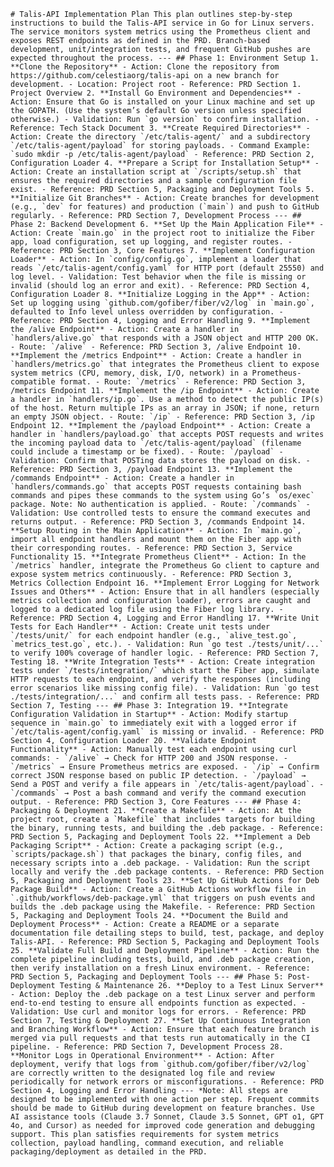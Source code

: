 ``# Talis-API Implementation Plan This plan outlines step-by-step instructions to build the Talis-API service in Go for Linux servers. The service monitors system metrics using the Prometheus client and exposes REST endpoints as defined in the PRD. Branch-based development, unit/integration tests, and frequent GitHub pushes are expected throughout the process. --- ## Phase 1: Environment Setup 1. **Clone the Repository** - Action: Clone the repository from https://github.com/celestiaorg/talis-api on a new branch for development. - Location: Project root - Reference: PRD Section 1. Project Overview 2. **Install Go Environment and Dependencies** - Action: Ensure that Go is installed on your Linux machine and set up the GOPATH. (Use the system’s default Go version unless specified otherwise.) - Validation: Run `go version` to confirm installation. - Reference: Tech Stack Document 3. **Create Required Directories** - Action: Create the directory `/etc/talis-agent/` and a subdirectory `/etc/talis-agent/payload` for storing payloads. - Command Example: `sudo mkdir -p /etc/talis-agent/payload` - Reference: PRD Section 2, Configuration Loader 4. **Prepare a Script for Installation Setup** - Action: Create an installation script at `/scripts/setup.sh` that ensures the required directories and a sample configuration file exist. - Reference: PRD Section 5, Packaging and Deployment Tools 5. **Initialize Git Branches** - Action: Create branches for development (e.g., `dev` for features) and production (`main`) and push to GitHub regularly. - Reference: PRD Section 7, Development Process --- ## Phase 2: Backend Development 6. **Set Up the Main Application File** - Action: Create `main.go` in the project root to initialize the Fiber app, load configuration, set up logging, and register routes. - Reference: PRD Section 3, Core Features 7. **Implement Configuration Loader** - Action: In `config/config.go`, implement a loader that reads `/etc/talis-agent/config.yaml` for HTTP port (default 25550) and log level. - Validation: Test behavior when the file is missing or invalid (should log an error and exit). - Reference: PRD Section 4, Configuration Loader 8. **Initialize Logging in the App** - Action: Set up logging using `github.com/gofiber/fiber/v2/log` in `main.go`, defaulted to Info level unless overridden by configuration. - Reference: PRD Section 4, Logging and Error Handling 9. **Implement the /alive Endpoint** - Action: Create a handler in `handlers/alive.go` that responds with a JSON object and HTTP 200 OK. - Route: `/alive` - Reference: PRD Section 3, /alive Endpoint 10. **Implement the /metrics Endpoint** - Action: Create a handler in `handlers/metrics.go` that integrates the Prometheus client to expose system metrics (CPU, memory, disk, I/O, network) in a Prometheus-compatible format. - Route: `/metrics` - Reference: PRD Section 3, /metrics Endpoint 11. **Implement the /ip Endpoint** - Action: Create a handler in `handlers/ip.go`. Use a method to detect the public IP(s) of the host. Return multiple IPs as an array in JSON; if none, return an empty JSON object. - Route: `/ip` - Reference: PRD Section 3, /ip Endpoint 12. **Implement the /payload Endpoint** - Action: Create a handler in `handlers/payload.go` that accepts POST requests and writes the incoming payload data to `/etc/talis-agent/payload` (filename could include a timestamp or be fixed). - Route: `/payload` - Validation: Confirm that POSTing data stores the payload on disk. - Reference: PRD Section 3, /payload Endpoint 13. **Implement the /commands Endpoint** - Action: Create a handler in `handlers/commands.go` that accepts POST requests containing bash commands and pipes these commands to the system using Go’s `os/exec` package. Note: No authentication is applied. - Route: `/commands` - Validation: Use controlled tests to ensure the command executes and returns output. - Reference: PRD Section 3, /commands Endpoint 14. **Setup Routing in the Main Application** - Action: In `main.go`, import all endpoint handlers and mount them on the Fiber app with their corresponding routes. - Reference: PRD Section 3, Service Functionality 15. **Integrate Prometheus Client** - Action: In the `/metrics` handler, integrate the Prometheus Go client to capture and expose system metrics continuously. - Reference: PRD Section 3, Metrics Collection Endpoint 16. **Implement Error Logging for Network Issues and Others** - Action: Ensure that in all handlers (especially metrics collection and configuration loader), errors are caught and logged to a dedicated log file using the Fiber log library. - Reference: PRD Section 4, Logging and Error Handling 17. **Write Unit Tests for Each Handler** - Action: Create unit tests under `/tests/unit/` for each endpoint handler (e.g., `alive_test.go`, `metrics_test.go`, etc.). - Validation: Run `go test ./tests/unit/...` to verify 100% coverage of handler logic. - Reference: PRD Section 7, Testing 18. **Write Integration Tests** - Action: Create integration tests under `/tests/integration/` which start the Fiber app, simulate HTTP requests to each endpoint, and verify the responses (including error scenarios like missing config file). - Validation: Run `go test ./tests/integration/...` and confirm all tests pass. - Reference: PRD Section 7, Testing --- ## Phase 3: Integration 19. **Integrate Configuration Validation in Startup** - Action: Modify startup sequence in `main.go` to immediately exit with a logged error if `/etc/talis-agent/config.yaml` is missing or invalid. - Reference: PRD Section 4, Configuration Loader 20. **Validate Endpoint Functionality** - Action: Manually test each endpoint using curl commands: - `/alive` → Check for HTTP 200 and JSON response. - `/metrics` → Ensure Prometheus metrics are exposed. - `/ip` → Confirm correct JSON response based on public IP detection. - `/payload` → Send a POST and verify a file appears in `/etc/talis-agent/payload`. - `/commands` → Post a bash command and verify the command execution output. - Reference: PRD Section 3, Core Features --- ## Phase 4: Packaging & Deployment 21. **Create a Makefile** - Action: At the project root, create a `Makefile` that includes targets for building the binary, running tests, and building the .deb package. - Reference: PRD Section 5, Packaging and Deployment Tools 22. **Implement a Deb Packaging Script** - Action: Create a packaging script (e.g., `scripts/package.sh`) that packages the binary, config files, and necessary scripts into a .deb package. - Validation: Run the script locally and verify the .deb package contents. - Reference: PRD Section 5, Packaging and Deployment Tools 23. **Set Up GitHub Actions for Deb Package Build** - Action: Create a GitHub Actions workflow file in `.github/workflows/deb-package.yml` that triggers on push events and builds the .deb package using the Makefile. - Reference: PRD Section 5, Packaging and Deployment Tools 24. **Document the Build and Deployment Process** - Action: Create a README or a separate documentation file detailing steps to build, test, package, and deploy Talis-API. - Reference: PRD Section 5, Packaging and Deployment Tools 25. **Validate Full Build and Deployment Pipeline** - Action: Run the complete pipeline including tests, build, and .deb package creation, then verify installation on a fresh Linux environment. - Reference: PRD Section 5, Packaging and Deployment Tools --- ## Phase 5: Post-Deployment Testing & Maintenance 26. **Deploy to a Test Linux Server** - Action: Deploy the .deb package on a test Linux server and perform end-to-end testing to ensure all endpoints function as expected. - Validation: Use curl and monitor logs for errors. - Reference: PRD Section 7, Testing & Deployment 27. **Set Up Continuous Integration and Branching Workflow** - Action: Ensure that each feature branch is merged via pull requests and that tests run automatically in the CI pipeline. - Reference: PRD Section 7, Development Process 28. **Monitor Logs in Operational Environment** - Action: After deployment, verify that logs from `github.com/gofiber/fiber/v2/log` are correctly written to the designated log file and review periodically for network errors or misconfigurations. - Reference: PRD Section 4, Logging and Error Handling --- *Note: All steps are designed to be implemented with one action per step. Frequent commits should be made to GitHub during development on feature branches. Use AI assistance tools (Claude 3.7 Sonnet, Claude 3.5 Sonnet, GPT o1, GPT 4o, and Cursor) as needed for improved code generation and debugging support. This plan satisfies requirements for system metrics collection, payload handling, command execution, and reliable packaging/deployment as detailed in the PRD.``
